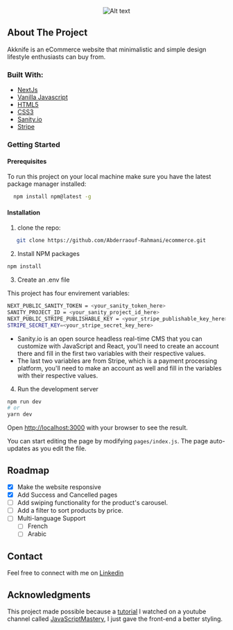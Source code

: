 <div align='center' >
<img src="https://i.imgur.com/jrnzZO3.png" alt="Alt text" title="Optional title">
</div>

## About The Project

Akknife is an eCommerce website that minimalistic and simple design lifestyle enthusiasts can buy from.

### Built With:

- [NextJs](https://nextjs.org/)
- [Vanilla Javascript](https://developer.mozilla.org/en-US/docs/Web/JavaScript)
- [HTML5](https://developer.mozilla.org/en-US/docs/Glossary/HTML5)
- [CSS3](https://developer.mozilla.org/en-US/docs/Web/CSS)
- [Sanity.io](https://www.sanity.io/)
- [Stripe](https://stripe.com/)

### Getting Started

#### Prerequisites

To run this project on your local machine make sure you have the latest package manager installed:

```sh
  npm install npm@latest -g
```

#### Installation

1. clone the repo:

```sh
   git clone https://github.com/Abderraouf-Rahmani/ecommerce.git
```

2.  Install NPM packages

```sh
npm install
```

3. Create an .env file

This project has four envirement variables:

```sh
NEXT_PUBLIC_SANITY_TOKEN = <your_sanity_token_here>
SANITY_PROJECT_ID = <your_sanity_project_id_here>
NEXT_PUBLIC_STRIPE_PUBLISHABLE_KEY = <your_stripe_publishable_key_here>
STRIPE_SECRET_KEY=<your_stripe_secret_key_here>
```

- Sanity.io is an open source headless real-time CMS that you can customize with JavaScript and React, you'll need to create an account there and fill in the first two variables with their respective values.
- The last two variables are from Stripe, which is a payment processing platform, you'll need to make an account as well and fill in the variables with their respective values.

4. Run the development server

```bash
npm run dev
# or
yarn dev
```

Open [http://localhost:3000](http://localhost:3000) with your browser to see the result.

You can start editing the page by modifying `pages/index.js`. The page auto-updates as you edit the file.

## Roadmap

- [x] Make the website responsive
- [x] Add Success and Cancelled pages
- [ ] Add swiping functionality for the product's carousel.
- [ ] Add a filter to sort products by price.
- [ ] Multi-language Support
  - [ ] French
  - [ ] Arabic

## Contact

Feel free to connect with me on [Linkedin](https://www.linkedin.com/in/a-rahmani/)

## Acknowledgments

This project made possible because a [tutorial](https://www.youtube.com/watch?v=4mOkFXyxfsU) I watched on a youtube channel called [JavaScriptMastery](https://www.youtube.com/c/JavaScriptMastery), I just gave the front-end a better styling.
